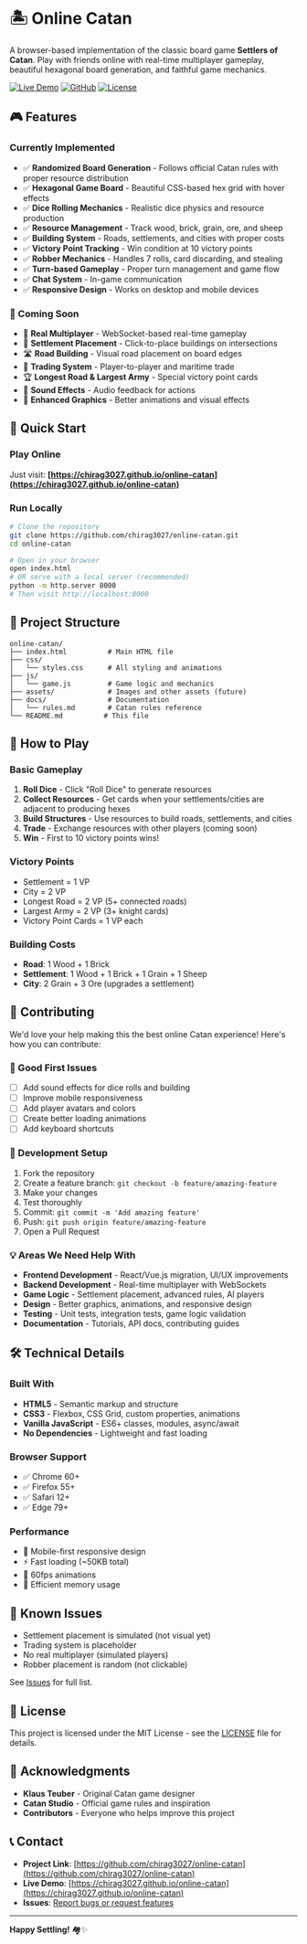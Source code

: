 # 🏝️ Online Catan

A browser-based implementation of the classic board game **Settlers of Catan**. Play with friends online with real-time multiplayer gameplay, beautiful hexagonal board generation, and faithful game mechanics.

[![Live Demo](https://img.shields.io/badge/Live-Demo-brightgreen)](https://chirag3027.github.io/online-catan)
[![GitHub](https://img.shields.io/badge/GitHub-Repository-blue)](https://github.com/chirag3027/online-catan)
[![License](https://img.shields.io/badge/License-MIT-yellow.svg)](LICENSE)

## 🎮 Features

### Currently Implemented
- ✅ **Randomized Board Generation** - Follows official Catan rules with proper resource distribution
- ✅ **Hexagonal Game Board** - Beautiful CSS-based hex grid with hover effects
- ✅ **Dice Rolling Mechanics** - Realistic dice physics and resource production
- ✅ **Resource Management** - Track wood, brick, grain, ore, and sheep
- ✅ **Building System** - Roads, settlements, and cities with proper costs
- ✅ **Victory Point Tracking** - Win condition at 10 victory points
- ✅ **Robber Mechanics** - Handles 7 rolls, card discarding, and stealing
- ✅ **Turn-based Gameplay** - Proper turn management and game flow
- ✅ **Chat System** - In-game communication
- ✅ **Responsive Design** - Works on desktop and mobile devices

### 🚧 Coming Soon
- 🔄 **Real Multiplayer** - WebSocket-based real-time gameplay
- 🎯 **Settlement Placement** - Click-to-place buildings on intersections
- 🛣️ **Road Building** - Visual road placement on board edges
- 🔄 **Trading System** - Player-to-player and maritime trade
- 🏆 **Longest Road & Largest Army** - Special victory point cards
- 🎵 **Sound Effects** - Audio feedback for actions
- 🎨 **Enhanced Graphics** - Better animations and visual effects

## 🚀 Quick Start

### Play Online
Just visit: **[https://chirag3027.github.io/online-catan](https://chirag3027.github.io/online-catan)**

### Run Locally
```bash
# Clone the repository
git clone https://github.com/chirag3027/online-catan.git
cd online-catan

# Open in your browser
open index.html
# OR serve with a local server (recommended)
python -m http.server 8000
# Then visit http://localhost:8000
```

## 📁 Project Structure

```
online-catan/
├── index.html          # Main HTML file
├── css/
│   └── styles.css      # All styling and animations
├── js/
│   └── game.js         # Game logic and mechanics
├── assets/             # Images and other assets (future)
├── docs/               # Documentation
│   └── rules.md        # Catan rules reference
└── README.md          # This file
```

## 🎯 How to Play

### Basic Gameplay
1. **Roll Dice** - Click "Roll Dice" to generate resources
2. **Collect Resources** - Get cards when your settlements/cities are adjacent to producing hexes
3. **Build Structures** - Use resources to build roads, settlements, and cities
4. **Trade** - Exchange resources with other players (coming soon)
5. **Win** - First to 10 victory points wins!

### Victory Points
- Settlement = 1 VP
- City = 2 VP  
- Longest Road = 2 VP (5+ connected roads)
- Largest Army = 2 VP (3+ knight cards)
- Victory Point Cards = 1 VP each

### Building Costs
- **Road**: 1 Wood + 1 Brick
- **Settlement**: 1 Wood + 1 Brick + 1 Grain + 1 Sheep
- **City**: 2 Grain + 3 Ore (upgrades a settlement)

## 🤝 Contributing

We'd love your help making this the best online Catan experience! Here's how you can contribute:

### 🌟 Good First Issues
- [ ] Add sound effects for dice rolls and building
- [ ] Improve mobile responsiveness
- [ ] Add player avatars and colors
- [ ] Create better loading animations
- [ ] Add keyboard shortcuts

### 🔧 Development Setup
1. Fork the repository
2. Create a feature branch: `git checkout -b feature/amazing-feature`
3. Make your changes
4. Test thoroughly
5. Commit: `git commit -m 'Add amazing feature'`
6. Push: `git push origin feature/amazing-feature`
7. Open a Pull Request

### 💡 Areas We Need Help With
- **Frontend Development** - React/Vue.js migration, UI/UX improvements
- **Backend Development** - Real-time multiplayer with WebSockets
- **Game Logic** - Settlement placement, advanced rules, AI players
- **Design** - Better graphics, animations, and responsive design
- **Testing** - Unit tests, integration tests, game logic validation
- **Documentation** - Tutorials, API docs, contributing guides

## 🛠️ Technical Details

### Built With
- **HTML5** - Semantic markup and structure
- **CSS3** - Flexbox, CSS Grid, custom properties, animations
- **Vanilla JavaScript** - ES6+ classes, modules, async/await
- **No Dependencies** - Lightweight and fast loading

### Browser Support
- ✅ Chrome 60+ 
- ✅ Firefox 55+
- ✅ Safari 12+
- ✅ Edge 79+

### Performance
- 📱 Mobile-first responsive design
- ⚡ Fast loading (~50KB total)
- 🎯 60fps animations
- 💾 Efficient memory usage

## 🐛 Known Issues

- Settlement placement is simulated (not visual yet)
- Trading system is placeholder
- No real multiplayer (simulated players)
- Robber placement is random (not clickable)

See [Issues](https://github.com/chirag3027/online-catan/issues) for full list.

## 📜 License

This project is licensed under the MIT License - see the [LICENSE](LICENSE) file for details.

## 🙏 Acknowledgments

- **Klaus Teuber** - Original Catan game designer
- **Catan Studio** - Official game rules and inspiration
- **Contributors** - Everyone who helps improve this project

## 📞 Contact

- **Project Link**: [https://github.com/chirag3027/online-catan](https://github.com/chirag3027/online-catan)
- **Live Demo**: [https://chirag3027.github.io/online-catan](https://chirag3027.github.io/online-catan)
- **Issues**: [Report bugs or request features](https://github.com/chirag3027/online-catan/issues)

---

**Happy Settling!** 🏘️✨
